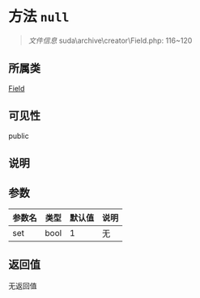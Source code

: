 # 方法 `null`

> *文件信息* suda\archive\creator\Field.php: 116~120

## 所属类 

[Field](../Field.md)

## 可见性

public

## 说明



## 参数


| 参数名 | 类型 | 默认值 | 说明 |
|--------|-----|-------|-------|
| set |  bool | 1 | 无 |



## 返回值

无返回值

